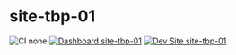 # site-tbp-01

![CI none](https://img.shields.io/badge/ci-none-orange.svg)
[![Dashboard site-tbp-01](https://img.shields.io/badge/dashboard-site_tbp_01-yellow.svg)](https://dashboard.pantheon.io/sites/0bf656af-d412-4dfd-a7d4-92fb3c37bf8e#dev/code)
[![Dev Site site-tbp-01](https://img.shields.io/badge/site-site_tbp_01-blue.svg)](http://dev-site-tbp-01.pantheonsite.io/)